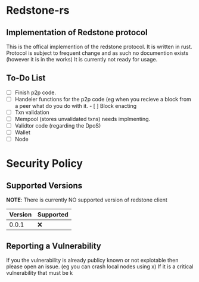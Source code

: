 # Redstone-rs

## Implementation of Redstone protocol
This is the offical implemention of the redstone protocol. It is written in rust. Protocol is subject to frequent change and as such no documention exists (however it is in the works) It is currently not ready for usage.

## To-Do List

- [ ] Finish p2p code. 
- [ ] Handeler functions for the p2p code (eg when you recieve a block from a peer what do you do with it. - [ ] Block enacting 
- [ ] Txn validation 
- [ ] Mempool (stores unvalidated txns) needs implmenting.
- [ ] Validtor code (regarding the DpoS) 
- [ ] Wallet 
- [ ] Node

# Security Policy

## Supported Versions

**NOTE**: There is currently NO supported version of redstone client

| Version | Supported          |
| ------- | ------------------ |
| 0.0.1   | :x: |              |


## Reporting a Vulnerability

If you the vulnerability is already publicy known or not explotable then please open an issue. (eg you can crash local nodes using x)
If it is a critical vulnerability that must be k
